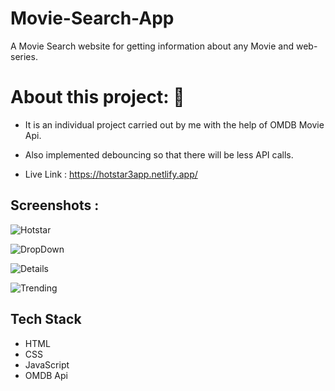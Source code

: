 # Movie-Search-App

A Movie Search website for getting information about any Movie and web-series.

# About this project: 🙌

* It is an individual project carried out by me with the help of OMDB Movie Api.

* Also implemented debouncing so that there will be less API calls.

* Live Link : https://hotstar3app.netlify.app/

## Screenshots :
![Hotstar](https://user-images.githubusercontent.com/56001279/171808202-1fca27d7-5ffc-47f4-8310-6c5cb8aa0a8c.png)

![DropDown](https://user-images.githubusercontent.com/56001279/171808292-c204f57a-c1e9-4fec-9016-ace2d86e04b3.png)

![Details](https://user-images.githubusercontent.com/56001279/171808352-7d66a16c-1801-4c63-9fa8-72814d46cc5f.png)

![Trending](https://user-images.githubusercontent.com/56001279/171808436-f4b67c1d-34f7-4e3a-96a7-491bd6c7cc31.png)

## Tech Stack

* HTML
* CSS
* JavaScript
* OMDB Api




